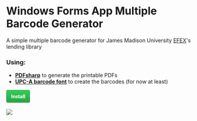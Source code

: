 # Windows Forms App Multiple Barcode Generator
A simple multiple barcode generator for James Madison University [EFEX](http://www.jmu.edu/coe/efex/)'s lending library

### Using:
- [__PDFsharp__](http://www.pdfsharp.net/NuGetPackage_PDFsharp-GDI.ashx) to generate the printable PDFs
- [__UPC-A barcode font__](http://www.fontpalace.com/font-download/UPC-A/) to create the barcodes (for now at least)

<a href="http://educ.jmu.edu/~gilliabb/Inbox/BarcodeGeneratorSetup.msi"><img src="./install.png"></img></a>

[![](./AppLayout.png)](https://github.com/MrPickles2009/BarcodeGenerator-Windows-Forms-App#readme)

